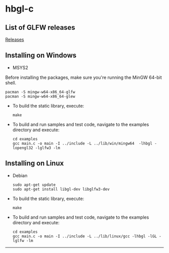 # hbgl-c

## List of GLFW releases

   [Releases](https://github.com/glfw/glfw/releases)

## Installing on Windows

- MSYS2

Before installing the packages, make sure you're running the MinGW 64-bit shell.

   ```
   pacman -S mingw-w64-x86_64-glfw
   pacman -S mingw-w64-x86_64-glew
   ```

- To build the static library, execute:

   ```
   make
   ```

- To build and run samples and test code, navigate to the examples directory and execute:

   ```
   cd examples
   gcc main.c -o main -I ../include -L ../lib/win/mingw64  -lhbgl -lopengl32 -lglfw3 -lm
   ```

## Installing on Linux

- Debian

   ```
   sudo apt-get update
   sudo apt-get install libgl-dev libglfw3-dev
   ```
- To build the static library, execute:

   ```
   make
   ```

- To build and run samples and test code, navigate to the examples directory and execute:

   ```
   cd examples
   gcc main.c -o main -I ../include -L ../lib/linux/gcc -lhbgl -lGL -lglfw -lm
   ```
---
